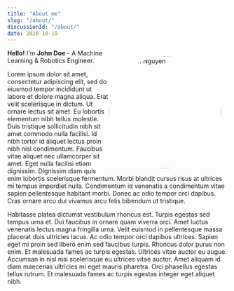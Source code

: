 ```yaml
---
title: "About me"
slug: "/about/"
discussionId: "/about/"
date: 2020-10-10
---
```


<img id="my-photo" alt="Viet Anh Nguyen" src="/images/engineer.png">
<style>
#my-photo {
    width: 16rem;
    margin:0;
    padding: 0;
    margin: 1rem 1rem 0.5rem 0;
    border-radius: 50%;
    clear: both;
}
@media screen and (min-width: 400px) {
    #my-photo {
        float: right;
    }
}
</style>

**Hello!** I'm **John Doe** - A Machine Learning & Robotics Engineer.

Lorem ipsum dolor sit amet, consectetur adipiscing elit, sed do eiusmod tempor incididunt ut labore et dolore magna aliqua. Erat velit scelerisque in dictum. Ut ornare lectus sit amet. Eu lobortis elementum nibh tellus molestie. Duis tristique sollicitudin nibh sit amet commodo nulla facilisi. Id nibh tortor id aliquet lectus proin nibh nisl condimentum. Faucibus vitae aliquet nec ullamcorper sit amet. Eget nulla facilisi etiam dignissim. Dignissim diam quis enim lobortis scelerisque fermentum. Morbi blandit cursus risus at ultrices mi tempus imperdiet nulla. Condimentum id venenatis a condimentum vitae sapien pellentesque habitant morbi. Donec ac odio tempor orci dapibus. Cras ornare arcu dui vivamus arcu felis bibendum ut tristique.

Habitasse platea dictumst vestibulum rhoncus est. Turpis egestas sed tempus urna et. Dui faucibus in ornare quam viverra orci. Amet luctus venenatis lectus magna fringilla urna. Velit euismod in pellentesque massa placerat duis ultricies lacus. Ac odio tempor orci dapibus ultrices. Sapien eget mi proin sed libero enim sed faucibus turpis. Rhoncus dolor purus non enim. Et malesuada fames ac turpis egestas. Ultrices vitae auctor eu augue. Accumsan in nisl nisi scelerisque eu ultrices vitae auctor. Amet aliquam id diam maecenas ultricies mi eget mauris pharetra. Orci phasellus egestas tellus rutrum. Et malesuada fames ac turpis egestas integer eget aliquet nibh. 